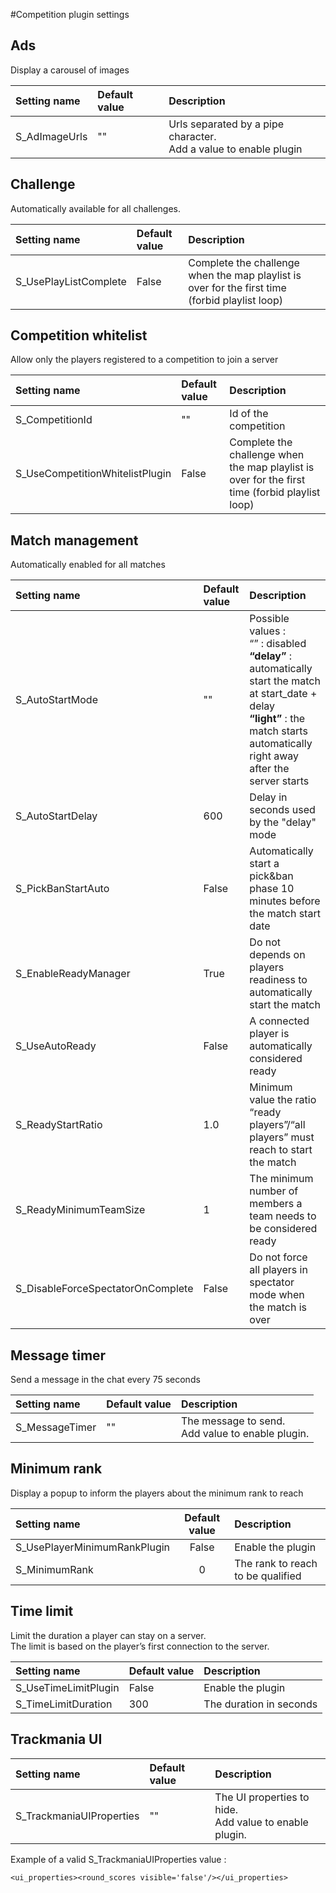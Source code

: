 #Competition plugin settings

## Ads
Display a carousel of images

| Setting name   | Default value  | Description                                                            |
|:---------------|:---------------|:-----------------------------------------------------------------------|
 | S_AdImageUrls  | ""             | Urls separated by a pipe character. <br/> Add a value to enable plugin |

## Challenge
Automatically available for all challenges.

| Setting name          | Default value  | Description                                                                                     |
|:----------------------|:---------------|:------------------------------------------------------------------------------------------------|
| S_UsePlayListComplete | False          | Complete the challenge when the map playlist is over for the first time (forbid playlist loop)  |
 

## Competition whitelist
Allow only the players registered to a competition to join a server

| Setting name                     | Default value  | Description                                                                                     |
|:---------------------------------|:---------------|:------------------------------------------------------------------------------------------------|
| S_CompetitionId                  | ""             | Id of the competition                                                                           |
| S_UseCompetitionWhitelistPlugin  | False          | Complete the challenge when the map playlist is over for the first time (forbid playlist loop)  |


## Match management
Automatically enabled for all matches

| Setting name                       | Default value  | Description                                                                                                                                                                                         |
|:-----------------------------------|:---------------|:----------------------------------------------------------------------------------------------------------------------------------------------------------------------------------------------------|
| S_AutoStartMode                    | ""             | Possible values :<br/> “” : disabled <br/> **“delay”** : automatically start the match at start_date + delay <br/> **“light”** : the match starts automatically right away after the server starts  |
| S_AutoStartDelay                   | 600            | Delay in seconds used by the "delay" mode                                                                                                                                                           |
| S_PickBanStartAuto                 | False          | Automatically start a pick&ban phase 10 minutes before the match start date                                                                                                                         |
| S_EnableReadyManager               | True           | Do not depends on players readiness to automatically start the match                                                                                                                                |
| S_UseAutoReady                     | False          | A connected player is automatically considered ready                                                                                                                                                |
| S_ReadyStartRatio                  | 1.0            | Minimum value the ratio “ready players”/“all players” must reach to start the match                                                                                                                 |
| S_ReadyMinimumTeamSize             | 1              | The minimum number of members a team needs to be considered ready                                                                                                                                   |
| S_DisableForceSpectatorOnComplete  | False          | Do not force all players in spectator mode when the match is over                                                                                                                                   |

## Message timer
Send a message in the chat every 75 seconds

| Setting name            | Default value  | Description                                            |
|:------------------------|:---------------|:-------------------------------------------------------|
| S_MessageTimer          | ""             | The message to send. <br/> Add value to enable plugin. |

## Minimum rank
Display a popup to inform the players about the minimum rank to reach

| Setting name                 |  Default value  | Description                        |
|:-----------------------------|:---------------:|:-----------------------------------|
| S_UsePlayerMinimumRankPlugin |      False      | Enable the plugin                  |
| S_MinimumRank                |        0        | The rank to reach to be qualified  |


## Time limit
Limit the duration a player can stay on a server. <br>
The limit is based on the player’s first connection to the server.

| Setting name         | Default value  | Description              |
|:---------------------|:---------------|:-------------------------|
| S_UseTimeLimitPlugin | False          | Enable the plugin        |
| S_TimeLimitDuration  | 300            | The duration in seconds  |

## Trackmania UI

| Setting name                | Default value   | Description                                                  |
|:----------------------------|:----------------|:-------------------------------------------------------------|
| S_TrackmaniaUIProperties    | ""              | The UI properties to hide. <br/> Add value to enable plugin. |

Example of a valid S_TrackmaniaUIProperties value : <br>
```
<ui_properties><round_scores visible='false'/></ui_properties>
```
